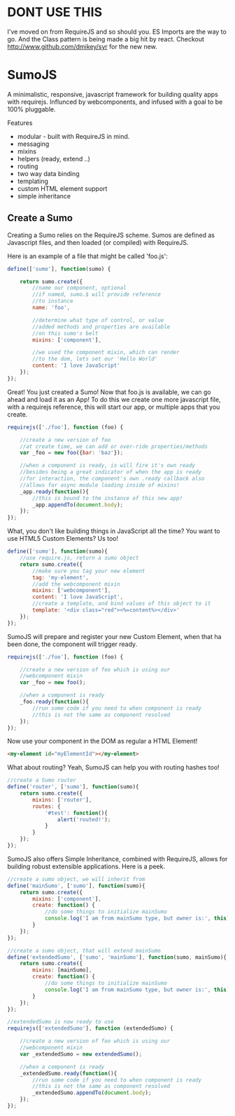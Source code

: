 DONT USE THIS
=============

I've moved on from RequireJS and so should you. ES Imports are the way to go. And the Class pattern is being made a big hit by react. Checkout http://www.github.com/dmikey/syr for the new new.

SumoJS
======

A minimalistic, responsive, javascript framework for building quality apps with requirejs. Influnced
by webcomponents, and infused with a goal to be 100% pluggable.

Features

* modular - built with RequireJS in mind.
* messaging
* mixins
* helpers (ready, extend ..)
* routing
* two way data binding
* templating
* custom HTML element support
* simple inheritance


Create a Sumo
-------------

Creating a Sumo relies on the RequireJS scheme. Sumos are defined as Javascript files, and then loaded (or compiled) with RequireJS.

Here is an example of a file that might be called 'foo.js':


```javascript
define(['sumo'], function(sumo) {

    return sumo.create({
        //name our component, optional
        //if named, sumo.$ will provide reference
        //to instance
        name: 'foo',

        //determine what type of control, or value
        //added methods and properties are available
        //on this sumo's belt
        mixins: ['component'],

        //we used the component mixin, which can render
        //to the dom, lets set our 'Hello World'
        content: 'I love JavaScript'
    });
});
```

Great! You just created a Sumo! Now that foo.js is available, we can go ahead and load it as an App! To do this we create one more javascript file, with a requirejs reference, this will start our app, or multiple apps that you create.

```javascript
requirejs(['./foo'], function (foo) {

    //create a new version of foo
    //at create time, we can add or over-ride properties/methods
    var _foo = new foo({bar: 'baz'});

    //when a component is ready, is will fire it's own ready
    //besides being a great indicator of when the app is ready
    //for interaction, the component's own .ready callback also
    //allows for async module loading inside of mixins!
    _app.ready(function(){
        //this is bound to the instance of this new app!
        _app.appendTo(document.body);
    });
});
```

What, you don't like building things in JavaScript all the time? You want to use HTML5 Custom Elements? Us too!

```javascript
define(['sumo'], function(sumo){
    //use require.js, return a sumo object
    return sumo.create({
        //make sure you tag your new element
        tag: 'my-element',
        //add the webcomponent mixin
        mixins: ['webcomponent'],
        content: 'I love JavaScript',
        //create a template, and bind values of this object to it
        template: '<div class="red"><%=content%></div>'
    });
});
```

SumoJS will prepare and register your new Custom Element, when that ha been done, the component will
trigger ready.

```javascript
requirejs(['./foo'], function (foo) {

    //create a new version of foo which is using our
    //webcomponent mixin
    var _foo = new foo();

    //when a component is ready
    _foo.ready(function(){
        //run some code if you need to when component is ready
        //this is not the same as component resolved
    });
});
```

Now use your component in the DOM as regular a HTML Element!
```html
<my-element id="myElementId"></my-element>
```

What about routing? Yeah, SumoJS can help you with routing hashes too!

```javascript
//create a Sumo router
define('router', ['sumo'], function(sumo){
    return sumo.create({
        mixins: ['router'],
        routes: {
            '#test': function(){
                alert('routed!');
            }
        }
    });
});
```

SumoJS also offers Simple Inheritance, combined with RequireJS, allows for building robust
extensible applications. Here is a peek.

```javascript
//create a sumo object, we will inherit from
define('mainSumo', ['sumo'], function(sumo){
    return sumo.create({
        mixins: ['component'],
        create: function() {
            //do some things to initialize mainSumo
            console.log('I am from mainSumo type, but owner is:', this);
        }
    });
});

//create a sumo object, that will extend mainSumo
define('extendedSumo', ['sumo', 'mainSumo'], function(sumo, mainSumo){
    return sumo.create({
        mixins: [mainSumo],
        create: function() {
            //do some things to initialize mainSumo
            console.log('I am from mainSumo type, but owner is:', this);
        }
    });
});

//extendedSumo is now ready to use
requirejs(['extendedSumo'], function (extendedSumo) {

    //create a new version of foo which is using our
    //webcomponent mixin
    var _extendedSumo = new extendedSumo();

    //when a component is ready
    _extendedSumo.ready(function(){
        //run some code if you need to when component is ready
        //this is not the same as component resolved
        _extendedSumo.appendTo(document.body);
    });
});
```
